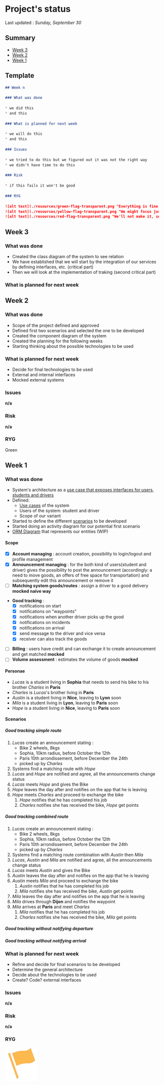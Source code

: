 # Project's status

Last updated : *Sunday, September 30*

## Summary

- [Week 3](#week-3)
- [Week 2](#week-2)
- [Week 1](#week-1)

## Template

```markdown
## Week n 

### What was done

* we did this
* and this

### What is planned for next week

* we will do this
* and this

### Issues

* we tried to do this but we figured out it was not the right way
* we didn't have time to do this

### Risk

* if this fails it won't be good

### RYG

![alt text](./resources/green-flag-transparent.png "Everything is fine !")
![alt text](./resources/yellow-flag-transparent.png "We might focus just a little bit more !")
![alt text](./resources/red-flag-transparent.png "We'll not make it, send help !")

```

## Week 3

### What was done

* Created the class diagram of the system to see relation
* We have established that we will start by the integration of our services by defining interfaces, etc. (critical part)
* Then we will look at the implementation of traking (second critical part)

### What is planned for next week



## Week 2 

### What was done

* Scope of the project defined and approved
* Defined first two scenarios and selected the one to be developed 
* Created the component diagram of the system
* Created the planning for the following weeks
* Starting thinking about the possible technologies to be used

### What is planned for next week

* Decide for final technologies to be used
* External and internal interfaces
* Mocked external systems

### Issues
__n/a__

### Risk
__n/a__

### RYG
Green



## Week 1

### What was done

* System's architecture as a [use case that exposes interfaces for users, students and drivers](./resources/Software%20Architecture%20Project.vpp)
* Defined:
	* [Use cases](./resources/Student_User_Driver.png) of the system
	* Users of the system: student and driver
	* Scope of our variant
* Started to define the different [scenarios](./resources/scenarios.txt) to be developed
* Started doing an activity diagram for our potential first scenario
* [ORM Diagram](./resources/Class%20Diagram1) that represents our entities (WIP)

#### Scope

- [x] __Account managing__ : account creation, possibility to login/logout and profile management
- [x] __Announcement managing__ : for the both kind of users(student and driver) gives the possibility to post the announcement (accordingly: a need to move goods, an offers of free space for transportation)  and subsequently edit this announcement or remove it 
- [ ] __Matching system goods/routes__ : assign a driver to a good delivery **mocked naive way**
- __Good tracking__ :
	- [x] notifications on start
	- [x] notifications on "waypoints"
	- [x] notifications when another driver picks up the good
	- [x] notifications on incidents
	- [x] notifications on arrival
	- [x] send message to the driver and vice versa
	- [x] receiver can also track the goods
- [ ] __Billing__ : users have credit and can exchange it to create announcement and get matched  **mocked**
- [ ] __Volume assessment__ : estimates the volume of goods **mocked**

#### Personae 

- *Lucas* is a student living in **Sophia** that needs to send his bike to his brother *Charles* in **Paris**
- *Charles* is *Lucas*'s brother living in **Paris**
- *Austin* is a student living in **Nice**, leaving to **Lyon** soon
- *Mila* is a student living in **Lyon**, leaving to **Paris** soon
- *Hope* is a student living in **Nice**, leaving to **Paris** soon

#### Scenarios

##### Good tracking simple route

1. *Lucas* create an announcement stating :
	- Bike 2 wheels, 8kgs
	- Sophia, 10km radius, before October the 12th
	- Paris 10th arrondissement, before December the 24th
	- picked up by *Charles*
2. Systems find a matching route with *Hope*
3. *Lucas* and *Hope* are notified and agree, all the announcements change status
4. *Lucas* meets *Hope* and gives the Bike
5. *Hope* leaves the day after and notifies on the app that he is leaving
6. *Hope* meets *Charles* and proceed to exchange the bike
	1. *Hope* notifies that he has completed his job
	2. *Charles* notifies she has received the bike, *Hope* get points

##### Good tracking combined route

1. *Lucas* create an announcement stating :
	- Bike 2 wheels, 8kgs
	- Sophia, 10km radius, before October the 12th
	- Paris 10th arrondissement, before December the 24th
	- picked up by *Charles*
2. Systems find a matching route combination with *Austin* then *Mila*
3. *Lucas*, *Austin* and *Mila* are notified and agree, all the announcements change status
4. *Lucas* meets *Austin* and gives the Bike
5. *Austin* leaves the day after and notifies on the app that he is leaving
6. *Austin* meets *Mila* and proceed to exchange the bike
	1. *Austin* notifies that he has completed his job
	2. *Mila* notifies she has received the bike, *Austin* get points
7. *Mila* leaves the day after and notifies on the app that he is leaving
8. *Mila* drives through **Dijon** and notifies the waypoint
9. *Mila* arrives at **Paris** and meet *Charles*
	1. *Mila* notifies that he has completed his job
	2. *Charles* notifies she has received the bike, *Mila* get points 


##### Good tracking without notifying departure

##### Good tracking without notifying arrival


### What is planned for next week

* Refine and decide for final scenarios to be developed
* Determine the general architecture
* Decide about the technologies to be used
* Create? Code? external interfaces

### Issues

__n/a__

### Risk

__n/a__

### RYG

![alt text](./resources/yellow-flag-transparent.png "We might focus just a little bit more !")

